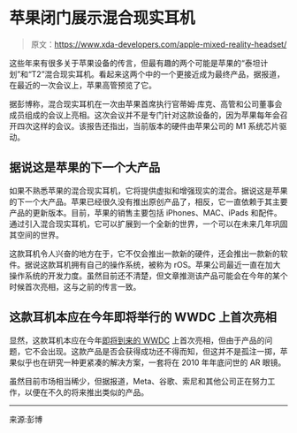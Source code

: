 # 苹果闭门展示混合现实耳机

> 原文：<https://www.xda-developers.com/apple-mixed-reality-headset/>

这些年来有很多关于苹果设备的传言，但最有趣的两个可能是苹果的“泰坦计划”和“T2”混合现实耳机。看起来这两个中的一个更接近成为最终产品，据报道，在最近的一次会议上，苹果高管预览了它。

据彭博称，混合现实耳机在一次由苹果首席执行官蒂姆·库克、高管和公司董事会成员组成的会议上亮相。这次会议并不是专门针对这款设备的，因为苹果每年会召开四次这样的会议。该报告还指出，当前版本的硬件由苹果公司的 M1 系统芯片驱动。

## 据说这是苹果的下一个大产品

如果不熟悉苹果的混合现实耳机，它将提供虚拟和增强现实的混合。据说这是苹果的下一个大产品。苹果已经很久没有推出原创产品了，相反，它一直依赖于其主要产品的更新版本。目前，苹果的销售主要包括 iPhones、MAC、iPads 和配件。通过引入混合现实耳机，它可以扩展到一个全新的世界，一个可以在未来几年巩固其空间的世界。

这款耳机令人兴奋的地方在于，它不仅会推出一款新的硬件，还会推出一款新的软件。据说这款耳机拥有自己的操作系统，被称为 rOS。苹果公司最近一直在加大操作系统的开发力度。虽然目前还不清楚，但文章推测该产品可能会在今年的某个时候首次亮相，这与之前的传言一致。

## 这款耳机本应在今年即将举行的 WWDC 上首次亮相

显然，这款耳机本应在今年[即将到来的 WWDC](https://www.xda-developers.com/apple-opens-submissions-for-in-person-wwdc22-event-on-may-9/) 上首次亮相，但由于产品的问题，它不会出现。这款产品是否会获得成功还不得而知，但这并不是孤注一掷，苹果似乎也在研究一种更紧凑的解决方案，一套将在 2010 年年底问世的 AR 眼镜。

虽然目前市场相当稀少，但据报道，Meta、谷歌、索尼和其他公司正在努力工作，以便在不久的将来推出类似的产品。

* * *

来源:彭博